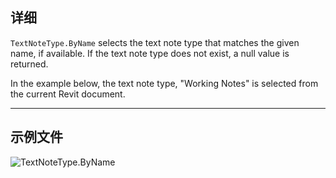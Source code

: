 ## 详细
`TextNoteType.ByName` selects the text note type that matches the given name, if available. If the text note type does not exist, a null value is returned.

In the example below, the text note type, "Working Notes" is selected from the current Revit document.

___
## 示例文件

![TextNoteType.ByName](./Revit.Elements.TextNoteType.ByName_img.jpg)
